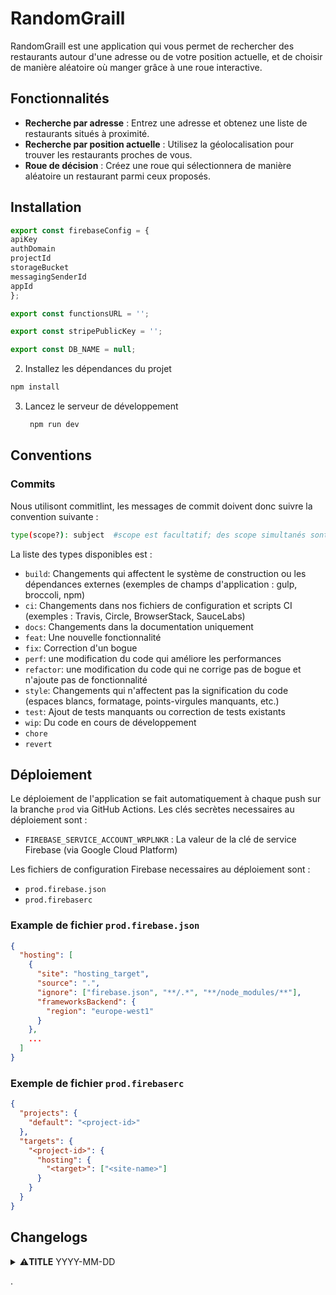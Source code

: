 # RandomGraill

RandomGraill est une application qui vous permet de rechercher des restaurants autour d'une adresse ou de votre position actuelle, et de choisir de manière aléatoire où manger grâce à une roue interactive.

## Fonctionnalités

- **Recherche par adresse** : Entrez une adresse et obtenez une liste de restaurants situés à proximité.
- **Recherche par position actuelle** : Utilisez la géolocalisation pour trouver les restaurants proches de vous.
- **Roue de décision** : Créez une roue qui sélectionnera de manière aléatoire un restaurant parmi ceux proposés.

## Installation

<!-- 1. Créez un fichier `firebaseCredentials.ts` a la racine du projet et ajoutez-y la configuration du projet Firebase. -->

```typescript
export const firebaseConfig = {
apiKey
authDomain
projectId
storageBucket
messagingSenderId
appId
};

export const functionsURL = '';

export const stripePublicKey = '';

export const DB_NAME = null;
```

2. Installez les dépendances du projet

```bash
npm install
```

3. Lancez le serveur de développement

   ```bash
    npm run dev
   ```

## Conventions

### Commits

Nous utilisont commitlint, les messages de commit doivent donc suivre la convention suivante :

```sh
type(scope?): subject  #scope est facultatif; des scope simultanés sont possible (pour les delimiter : "/", "\" et ",")
```

La liste des types disponibles est :

- `build`: Changements qui affectent le système de construction ou les dépendances externes (exemples de champs d'application : gulp, broccoli, npm)
- `ci`: Changements dans nos fichiers de configuration et scripts CI (exemples : Travis, Circle, BrowserStack, SauceLabs)
- `docs`: Changements dans la documentation uniquement
- `feat`: Une nouvelle fonctionnalité
- `fix`: Correction d'un bogue
- `perf`: une modification du code qui améliore les performances
- `refactor`: une modification du code qui ne corrige pas de bogue et n'ajoute pas de fonctionnalité
- `style`: Changements qui n'affectent pas la signification du code (espaces blancs, formatage, points-virgules manquants, etc.)
- `test`: Ajout de tests manquants ou correction de tests existants
- `wip`: Du code en cours de développement
- `chore`
- `revert`

## Déploiement

Le déploiement de l'application se fait automatiquement à chaque push sur la branche `prod` via GitHub Actions.
Les clés secrètes necessaires au déploiement sont :

- `FIREBASE_SERVICE_ACCOUNT_WRPLNKR` : La valeur de la clé de service Firebase (via Google Cloud Platform)

Les fichiers de configuration Firebase necessaires au déploiement sont :

- `prod.firebase.json`
- `prod.firebaserc`

### Example de fichier `prod.firebase.json`

```json
{
  "hosting": [
    {
      "site": "hosting_target",
      "source": ".",
      "ignore": ["firebase.json", "**/.*", "**/node_modules/**"],
      "frameworksBackend": {
        "region": "europe-west1"
      }
    },
    ...
  ]
}
```

### Exemple de fichier `prod.firebaserc`

```json
{
  "projects": {
    "default": "<project-id>"
  },
  "targets": {
    "<project-id>": {
      "hosting": {
        "<target>": ["<site-name>"]
      }
    }
  }
}
```

## Changelogs

<details>
<summary>⚠️<b>TITLE</b> YYYY-MM-DD</summary>

This is a text.

</details>

.
